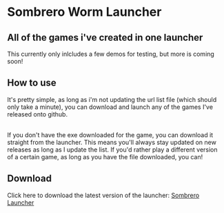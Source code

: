 # Sombrero Worm Launcher

## All of the games i've created in one launcher
This currently only inlcludes a few demos for testing, but more is coming soon!

## How to use
It's pretty simple, as long as i'm not updating the url list file (which should only take a minute), you can download and launch any of the games I've released onto github.
<br><br>

If you don't have the exe downloaded for the game, you can download it straight from the launcher. This means you'll always stay updated on new releases as long as I update the list. If you'd rather play a different version of a certain game, as long as you have the file downloaded, you can!

## Download
Click here to download the latest version of the launcher:
<a href=https://github.com/KingToot14/Sombrero-Launcher/releases/download/launcher/v1.0.exe>Sombrero Launcher</a>

